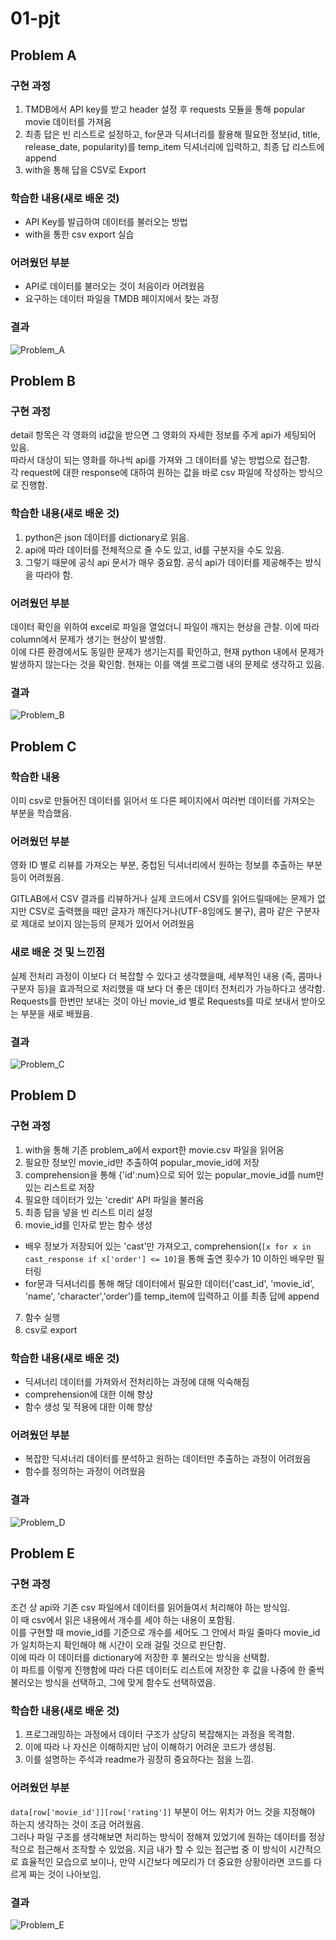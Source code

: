 # 01-pjt

## Problem A

### 구현 과정
1. TMDB에서 API key를 받고 header 설정 후 requests 모듈을 통해 popular movie 데이터를 가져옴
2. 최종 답은 빈 리스트로 설정하고, for문과 딕셔너리를 활용해 필요한 정보(id, title, release_date, popularity)를 temp_item 딕셔너리에 입력하고, 최종 답 리스트에 append
3. with을 통해 답을 CSV로 Export

### 학습한 내용(새로 배운 것)
- API Key를 발급하여 데이터를 불러오는 방법
- with을 통한 csv export 실습

### 어려웠던 부분
- API로 데이터를 불러오는 것이 처음이라 어려웠음
- 요구하는 데이터 파일을 TMDB 페이지에서 찾는 과정   

### 결과
![Problem_A](Problem_A.png)


## Problem B
   
### 구현 과정
   
detail 항목은 각 영화의 id값을 받으면 그 영화의 자세한 정보를 주게 api가 세팅되어 있음.   
따라서 대상이 되는 영화를 하나씩 api를 가져와 그 데이터를 넣는 방법으로 접근함.   
각 request에 대한 response에 대하여 원하는 값을 바로 csv 파일에 작성하는 방식으로 진행함.   
   
### 학습한 내용(새로 배운 것)
   
1. python은 json 데이터를 dictionary로 읽음.
2. api에 따라 데이터를 전체적으로 줄 수도 있고, id를 구분지을 수도 있음.
3. 그렇기 때문에 공식 api 문서가 매우 중요함. 공식 api가 데이터를 제공해주는 방식을 따라야 함.

### 어려웠던 부분
   
데이터 확인을 위하여 excel로 파일을 열었더니 파일이 깨지는 현상을 관찰. 이에 따라 column에서 문제가 생기는 현상이 발생함.   
이에 다른 환경에서도 동일한 문제가 생기는지를 확인하고, 현재 python 내에서 문제가 발생하지 않는다는 것을 확인함. 현재는 이를 액셀 프로그램 내의 문제로 생각하고 있음.
   
   
### 결과
![Problem_B](Problem_B.png)
   

## Problem C
###  학습한 내용
이미 csv로 만들어진 데이터를 읽어서 또 다른 페이지에서 여러번 데이터를 가져오는 부분을 학습했음.
### 어려웠던 부분
영화 ID 별로 리뷰를 가져오는 부분, 중첩된 딕셔너리에서 원하는 정보를 추출하는 부분 등이 어려웠음.

GITLAB에서 CSV 결과를 리뷰하거나 실제 코드에서 CSV를 읽어드릴때에는 문제가 없지만 CSV로 출력했을 때만 글자가 깨진다거나(UTF-8임에도 불구), 콤마 같은 구분자로 제대로 보이지 않는등의 문제가 있어서 어려웠음

### 새로 배운 것 및 느낀점
실제 전처리 과정이 이보다 더 복잡할 수 있다고 생각했을때, 세부적인 내용 (즉, 콤마나 구분자 등)을 효과적으로 처리했을 때 보다 더 좋은 데이터 전처리가 가능하다고 생각함.
Requests를 한번만 보내는 것이 아닌 movie_id 별로 Requests를 따로 보내서 받아오는 부분을 새로 배웠음.
   

### 결과
![Problem_C](Problem_C.png)

## Problem D

### 구현 과정
1. with을 통해 기존 problem_a에서 export한 movie.csv 파일을 읽어옴
2. 필요한 정보인 movie_id만 추출하여 popular_movie_id에 저장
3. comprehension을 통해 {'id':num}으로 되어 있는 popular_movie_id를 num만 있는 리스트로 저장
4. 필요한 데이터가 있는 'credit' API 파일을 불러옴
5. 최종 답을 넣을 빈 리스트 미리 설정
6. movie_id를 인자로 받는 함수 생성
- 배우 정보가 저장되어 있는 'cast'만 가져오고, comprehension(`[x for x in cast_response if x['order'] <= 10]`을 통해 출연 횟수가 10 이하인 배우만 필터링
- for문과 딕셔너리를 통해 해당 데이터에서 필요한 데이터('cast_id', 'movie_id', 'name', 'character','order')를 temp_item에 입력하고 이를 최종 답에 append
7. 함수 실행
8. csv로 export

### 학습한 내용(새로 배운 것)
- 딕셔너리 데이터를 가져와서 전처리하는 과정에 대해 익숙해짐
- comprehension에 대한 이해 향상
- 함수 생성 및 적용에 대한 이해 향상

### 어려웠던 부분
- 복잡한 딕셔너리 데이터를 분석하고 원하는 데이터만 추출하는 과정이 어려웠음
- 함수를 정의하는 과정이 어려웠음

   
   
### 결과
![Problem_D](Problem_D.png)


## Problem E
   
### 구현 과정
   
조건 상 api와 기존 csv 파일에서 데이터를 읽어들여서 처리해야 하는 방식임.   
이 때 csv에서 읽은 내용에서 개수를 세야 하는 내용이 포함됨.   
이를 구현할 때 movie_id를 기준으로 개수를 세어도 그 안에서 파일 줄마다 movie_id가 일치하는지 확인해야 해 시간이 오래 걸릴 것으로 판단함.   
이에 따라 이 데이터를 dictionary에 저장한 후 불러오는 방식을 선택함.   
이 파트를 이렇게 진행함에 따라 다른 데이터도 리스트에 저장한 후 값을 나중에 한 줄씩 불러오는 방식을 선택하고, 그에 맞게 함수도 선택하였음.   
   
### 학습한 내용(새로 배운 것)
   
1. 프로그래밍하는 과정에서 데이터 구조가 상당히 복잡해지는 과정을 목격함.
2. 이에 따라 나 자신은 이해하지만 남이 이해하기 어려운 코드가 생성됨.
3. 이를 설명하는 주석과 readme가 굉장히 중요하다는 점을 느낌.
   
### 어려웠던 부분
   
`data[row['movie_id']][row['rating']]` 부분이 어느 위치가 어느 것을 지정해야 하는지 생각하는 것이 조금 어려웠음.   
그러나 파일 구조를 생각해보면 처리하는 방식이 정해져 있었기에 원하는 데이터를 정상적으로 접근해서 조작할 수 있었음.
지금 내가 할 수 있는 접근법 중 이 방식이 시간적으로 효율적인 모습으로 보이나, 만약 시간보다 메모리가 더 중요한 상황이라면 코드를 다르게 짜는 것이 나아보임.
   
   
### 결과
![Problem_E](Problem_E.png)